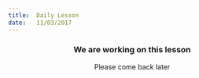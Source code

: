 ```yaml
---
title:  Daily Lesson
date:   11/03/2017
---
```


### <center>We are working on this lesson</center>
<center>Please come back later</center>